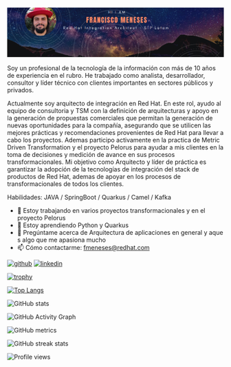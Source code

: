 ![Red Hat Integration Architect - STP LATAM](https://raw.githubusercontent.com/fmenesesg/fmenesesg/main/banner_fm.png)

Soy un profesional de la tecnología de la información con más de 10 años de experiencia en el rubro. He trabajado como analista, desarrollador, consultor y líder técnico con clientes importantes en sectores públicos y privados.

Actualmente soy arquitecto de integración en Red Hat. En este rol, ayudo al equipo de consultoria y TSM con la definición de arquitecturas y apoyo en la generación de propuestas comerciales que permitan la generación de nuevas oportunidades para la compañía, asegurando que se utilicen las mejores prácticas y recomendaciones provenientes de Red Hat para llevar a cabo los proyectos. Ademas participo activamente en la practica de Metric Driven Transformation y el proyecto Pelorus para ayudar a mis clientes en la toma de decisiones y medición de avance en sus procesos transformacionales. Mi objetivo como Arquitecto y líder de práctica es garantizar la adopción de la tecnologías de integración del stack de productos de Red Hat, ademas de apoyar en los procesos de transformacionales de todos los clientes.

Habilidades: JAVA / SpringBoot / Quarkus / Camel / Kafka 

- 🔭 Estoy trabajando en varios proyectos transformacionales y en el proyecto Pelorus 
- 🌱 Estoy aprendiendo Python y Quarkus 
- 💬 Pregúntame acerca de Arquitectura de aplicaciones en general y aque s algo que me apasiona mucho 
- 📫 Cómo contactarme: fmeneses@redhat.com 


[<img src='https://cdn.jsdelivr.net/npm/simple-icons@3.0.1/icons/github.svg' alt='github' height='40'>](https://github.com/fmenesesg)  [<img src='https://cdn.jsdelivr.net/npm/simple-icons@3.0.1/icons/linkedin.svg' alt='linkedin' height='40'>](https://www.linkedin.com/in/www.linkedin.com/in/francisco-meneses-gambino-44229260/)  

[![trophy](https://github-profile-trophy.vercel.app/?username=fmenesesg)](https://github.com/ryo-ma/github-profile-trophy)

[![Top Langs](https://github-readme-stats.vercel.app/api/top-langs/?username=fmenesesg)](https://github.com/anuraghazra/github-readme-stats)

![GitHub stats](https://github-readme-stats.vercel.app/api?username=fmenesesg&show_icons=true)  

![GitHub Activity Graph](https://activity-graph.herokuapp.com/graph?username=fmenesesg)  

![GitHub metrics](https://metrics.lecoq.io/fmenesesg)  

![GitHub streak stats](https://github-readme-streak-stats.herokuapp.com/?user=fmenesesg)  

![Profile views](https://gpvc.arturio.dev/fmenesesg)  
